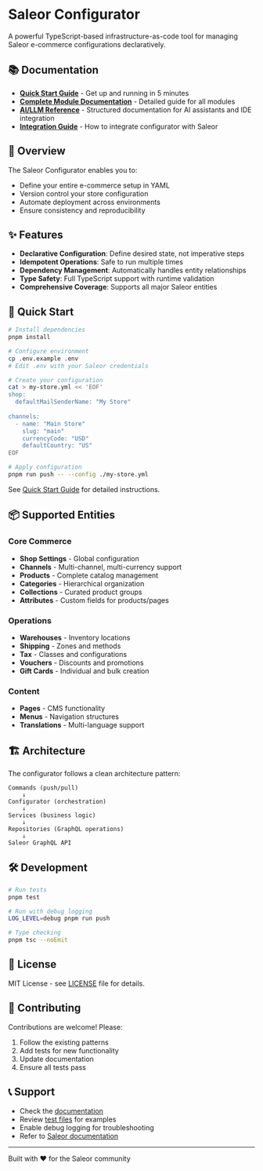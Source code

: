 # Saleor Configurator

A powerful TypeScript-based infrastructure-as-code tool for managing Saleor e-commerce configurations declaratively.

## 📚 Documentation

- **[Quick Start Guide](./QUICK_START.md)** - Get up and running in 5 minutes
- **[Complete Module Documentation](./MODULES_DOCUMENTATION.md)** - Detailed guide for all modules
- **[AI/LLM Reference](./AI_LLM_INDEX.md)** - Structured documentation for AI assistants and IDE integration
- **[Integration Guide](./INTEGRATION.md)** - How to integrate configurator with Saleor

## 🎯 Overview

The Saleor Configurator enables you to:
- Define your entire e-commerce setup in YAML
- Version control your store configuration
- Automate deployment across environments
- Ensure consistency and reproducibility

## ✨ Features

- **Declarative Configuration**: Define desired state, not imperative steps
- **Idempotent Operations**: Safe to run multiple times
- **Dependency Management**: Automatically handles entity relationships
- **Type Safety**: Full TypeScript support with runtime validation
- **Comprehensive Coverage**: Supports all major Saleor entities

## 🚀 Quick Start

```bash
# Install dependencies
pnpm install

# Configure environment
cp .env.example .env
# Edit .env with your Saleor credentials

# Create your configuration
cat > my-store.yml << 'EOF'
shop:
  defaultMailSenderName: "My Store"
  
channels:
  - name: "Main Store"
    slug: "main"
    currencyCode: "USD"
    defaultCountry: "US"
EOF

# Apply configuration
pnpm run push -- --config ./my-store.yml
```

See [Quick Start Guide](./QUICK_START.md) for detailed instructions.

## 📦 Supported Entities

### Core Commerce
- **Shop Settings** - Global configuration
- **Channels** - Multi-channel, multi-currency support
- **Products** - Complete catalog management
- **Categories** - Hierarchical organization
- **Collections** - Curated product groups
- **Attributes** - Custom fields for products/pages

### Operations
- **Warehouses** - Inventory locations
- **Shipping** - Zones and methods
- **Tax** - Classes and configurations
- **Vouchers** - Discounts and promotions
- **Gift Cards** - Individual and bulk creation

### Content
- **Pages** - CMS functionality
- **Menus** - Navigation structures
- **Translations** - Multi-language support

## 🏗️ Architecture

The configurator follows a clean architecture pattern:

```
Commands (push/pull)
    ↓
Configurator (orchestration)
    ↓
Services (business logic)
    ↓
Repositories (GraphQL operations)
    ↓
Saleor GraphQL API
```

## 🛠️ Development

```bash
# Run tests
pnpm test

# Run with debug logging
LOG_LEVEL=debug pnpm run push

# Type checking
pnpm tsc --noEmit
```

## 📄 License

MIT License - see [LICENSE](./LICENSE) file for details.

## 🤝 Contributing

Contributions are welcome! Please:
1. Follow the existing patterns
2. Add tests for new functionality
3. Update documentation
4. Ensure all tests pass

## 📞 Support

- Check the [documentation](./MODULES_DOCUMENTATION.md)
- Review [test files](./src/modules/) for examples
- Enable debug logging for troubleshooting
- Refer to [Saleor documentation](https://docs.saleor.io/)

---

Built with ❤️ for the Saleor community
